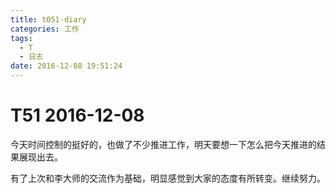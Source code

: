 ```yaml
---
title: t051-diary
categories: 工作
tags:
  - T
  - 日志
date: 2016-12-08 19:51:24
---
```

# T51 2016-12-08

今天时间控制的挺好的，也做了不少推进工作，明天要想一下怎么把今天推进的结果展现出去。

有了上次和李大师的交流作为基础，明显感觉到大家的态度有所转变。继续努力。